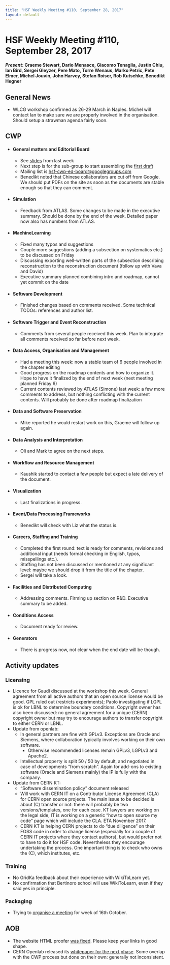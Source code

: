 ```yaml
---
title: "HSF Weekly Meeting #110, September 28, 2017"
layout: default
---
```


# HSF Weekly Meeting #110, September 28, 2017

#### *Present*: Graeme Stewart, Dario Menasce, Giacomo Tenaglia, Justin Chiu, Ian Bird, Sergei Gleyzer, Pere Mato, Torre Wenaus, Marko Petric, Pete Elmer, Michel Jouvin, John Harvey, Stefan Roiser, Rob Kutschke, Benedikt Hegner


## General News

- WLCG workshop confirmed as 26-29 March in Naples. Michel will contact Ian to make sure we are properly involved in the organisation. Should setup a strawman agenda fairly soon. 

## CWP

-   #### General matters and Editorial Board
    - See [slides](https://indico.cern.ch/event/667285/contributions/2727738/attachments/1526808/2389640/CWP_Editorial_Board_2017-09-21.pdf) from last week
    - Next step is for the sub-group to start assembling the [first draft](https://docs.google.com/document/d/1rcPIJQc3LNAh5tjHKjfuq80StrMO5ksiLwhDlJzeg9U/edit?usp=sharing)
    - Mailing list is [hsf-cwp-ed-board@googlegroups.com](mailto:hsf-cwp-ed-board@googlegroups.com)
    - Benedikt noted that Chinese collaborators are cut off from Google. We should put PDFs on the site as soon as the documents are stable enough so that they can comment.

-   #### Simulation
    - Feedback from ATLAS. Some changes to be made in the executive summary. Should be done by the end of the week. Detailed paper now also has numbers from ATLAS.

-   #### MachineLearning
    - Fixed many typos and suggestions
    - Couple more suggestions (adding a subsection on systematics etc.)  to be discussed on Friday
    - Discussing exporting well-written parts of the subsection describing reconstruction to the reconstruction document (follow up with Vava and David)
    - Executive summary planned combining intro and roadmap, cannot yet commit on the date

-   #### Software Development
    - Finished changes based on comments received. Some technical TODOs: references and author list.

-   #### Software Trigger and Event Reconstruction
    - Comments from several people received this week. Plan to integrate all comments received so far before next week.

-   #### Data Access, Organisation and Management
    - Had a meeting this week: now a stable team of 6 people involved in the chapter editing
    - Good progress on the roadmap contents and how to organize it. Hope to have it finalized by the end of next week (next meeting planned Friday 6)
    - Current contents reviewed by ATLAS (Simone) last week: a few more comments to address, but nothing conflicting with the current contents. Will probably be done after roadmap finalization

-   #### Data and Software Preservation
    - Mike reported he would restart work on this, Graeme will follow up again.

-   #### Data Analysis and Interpretation
    - Oli and Mark to agree on the next steps.

-   #### Workflow and Resource Management
    - Kaushik started to contact a few people but expect a late delivery of the document. 

-   #### Visualization
    - Last finalizations in progress.

-   #### Event/Data Processing Frameworks
    - Benedikt will check with Liz what the status is.

-   #### Careers, Staffing and Training
    - Completed the first round: text is ready for comments, revisions and additional input (needs formal checking in English, typos, misspellings etc.). 
    - Staffing has not been discussed or mentioned at any significant level: maybe we should drop it from the title of the chapter.
    - Sergei will take a look.

-   #### Facilities and Distributed Computing
    - Addressing comments. Firming up section on R&D. Executive summary to be added.

-   #### Conditions Access
    - Document ready for review.

-   #### Generators
    - There is progress now, not clear when the end date will be though.

## Activity updates

### Licensing
- Licence for Gaudi discussed at the workshop this week. General agreement from all active authors that an open source license would be good. GPL ruled out (restricts experiments); Paolo investigating if LGPL is ok for LBNL to determine boundary conditions. Copyright owner has also been discussed: no general agreement for a unique (CERN) copyright owner but may try to encourage authors to transfer copyright to either CERN or LBNL.
- Update from openlab:
    - In general partners are fine with GPLv3. Exceptions are Oracle and Siemens, where collaboration typically involves working on their own software.
        - Otherwise recommended licenses remain GPLv3, LGPLv3 and Apache2.
    - Intellectual property is split 50 / 50 by default, and negotiated in case of developments “from scratch”. Again for add-ons to existing software (Oracle and Siemens mainly) the IP is fully with the company.
- Update from CERN KT:
    - “Software dissemination policy” document released
    - Will work with CERN IT on a Contributor License Agreement (CLA) for CERN open source projects. The main issue to be decided is about (C) transfer or not: there will probably be two versions/templates, one for each case. KT lawyers are working on the legal side, IT is working on a generic “how to open source my code” page which will include the CLA. ETA November 2017.
    - CERN KT is helping CERN projects to do “due diligence” on their FOSS code in order to change license (especially for a couple of CERN IT projects where they contact authors), but would prefer not to have to do it for HSF code. Nevertheless they encourage undertaking the process. One important thing is to check who owns the (C), which institutes, etc.

### Training
- No GridKa feedback about their experience with WikiToLearn yet.
- No confirmation that Bertinoro school will use WikiToLearn, even if they said yes in principle.

### Packaging
- Trying to [organise a meeting](http://doodle.com/poll/273b4xf25mquqmn6) for week of 16th October.
    
## AOB
- The website HTML proofer [was fixed](https://github.com/HEP-SF/hep-sf.github.io/pull/162). Please keep your links in good shape.
- CERN Openlab released its [whitepaper for the next phase](http://openlab.cern/news/press-release-cern-openlab-tackles-ict-challenges-high-luminosity-lhc). Some overlap with the CWP process but done on their own: generally not inconsistent.


